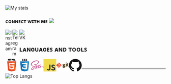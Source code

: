 ![My stats](https://github-readme-stats.vercel.app/api?username=narekmagtaghyan&show_icons=true&count_private=true&theme=radical)


### ᴄᴏɴɴᴇᴄᴛ ᴡɪᴛʜ ᴍᴇ <img src="https://media.giphy.com/media/VgCDAzcKvsR6OM0uWg/giphy.gif" width="50">

[<img align="left" alt="Instagram" width="22px" src="https://cdn.jsdelivr.net/npm/simple-icons@v3/icons/instagram.svg" />][Instagram]
[<img align="left" alt="Telegram" width="22px" src="https://cdn.jsdelivr.net/npm/simple-icons@v3/icons/telegram.svg" />][Telegram]
[<img align="left" alt="VK" width="22px" src="https://cdn.jsdelivr.net/npm/simple-icons@v3/icons/vk.svg" />][VK]

<br/>

## ʟᴀɴɢᴜᴀɢᴇꜱ ᴀɴᴅ ᴛᴏᴏʟꜱ

<img align="left" alt="HTML5" width="40px" src="https://raw.githubusercontent.com/github/explore/80688e429a7d4ef2fca1e82350fe8e3517d3494d/topics/html/html.png" />
<img align="left" alt="CSS3" width="40px" src="https://raw.githubusercontent.com/github/explore/80688e429a7d4ef2fca1e82350fe8e3517d3494d/topics/css/css.png" />
<img align="left" alt="Sass" width="40px" src="https://raw.githubusercontent.com/github/explore/80688e429a7d4ef2fca1e82350fe8e3517d3494d/topics/sass/sass.png" />
<img align="left" alt="JavaScript" width="40px" src="https://raw.githubusercontent.com/github/explore/80688e429a7d4ef2fca1e82350fe8e3517d3494d/topics/javascript/javascript.png" />
<img align="left" alt="Git" width="40px" src="https://raw.githubusercontent.com/github/explore/80688e429a7d4ef2fca1e82350fe8e3517d3494d/topics/git/git.png" />
<img align="left" alt="GitHub" width="40px" src="https://raw.githubusercontent.com/github/explore/78df643247d429f6cc873026c0622819ad797942/topics/github/github.png" />

<br/>

[Instagram]: https://www.instagram.com/narekmag
[Telegram]: https://www.linkedin.com/in/narekmag
[VK]: https://vk.com/narekmag

<hr/>

![Top Langs](https://github-readme-stats.vercel.app/api/top-langs/?username=narekmagtaghyan)
